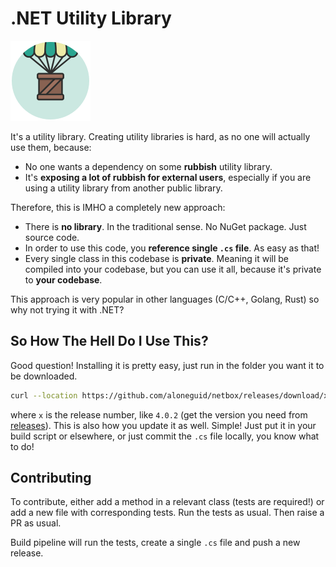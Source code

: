 # .NET Utility Library

![](src/icon.png)

It's a utility library. Creating utility libraries is hard, as no one will actually use them, because:

- No one wants a dependency on some **rubbish** utility library.
- It's **exposing a lot of rubbish for external users**, especially if you are using a utility library from another public library.

Therefore, this is IMHO a completely new approach:

- There is **no library**. In the traditional sense. No NuGet package. Just source code.
- In order to use this code, you **reference single `.cs` file**. As easy as that!
- Every single class in this codebase is **private**. Meaning it will be compiled into your codebase, but you can use it all, because it's private to **your codebase**.

This approach is very popular in other languages (C/C++, Golang, Rust) so why not trying it with .NET?

## So How The Hell Do I Use This?

Good question! Installing it is pretty easy, just run in the folder you want it to be downloaded.

```bash
curl --location https://github.com/aloneguid/netbox/releases/download/x/NetBox.cs --output NetBox.cs
```

where `x` is the release number, like `4.0.2` (get the version you need from [releases](https://github.com/aloneguid/netbox/releases)). This is also how you update it as well. Simple! Just put it in your build script or elsewhere, or just commit the `.cs` file locally, you know what to do!

## Contributing

To contribute, either add a method in a relevant class (tests are required!) or add a new file with corresponding tests. Run the tests as usual. Then raise a PR as usual.

Build pipeline will run the tests, create a single `.cs` file and push a new release.
